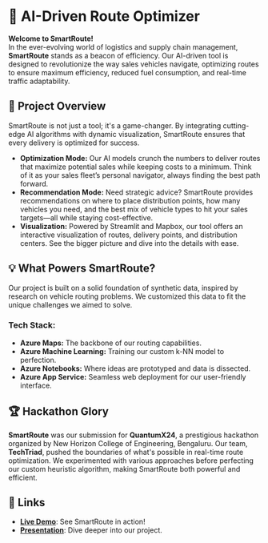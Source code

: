 
# 🌟 **AI-Driven Route Optimizer**

**Welcome to SmartRoute!**  
In the ever-evolving world of logistics and supply chain management, **SmartRoute** stands as a beacon of efficiency. Our AI-driven tool is designed to revolutionize the way sales vehicles navigate, optimizing routes to ensure maximum efficiency, reduced fuel consumption, and real-time traffic adaptability. 

## 🚀 **Project Overview**
SmartRoute is not just a tool; it's a game-changer. By integrating cutting-edge AI algorithms with dynamic visualization, SmartRoute ensures that every delivery is optimized for success.

- **Optimization Mode:** Our AI models crunch the numbers to deliver routes that maximize potential sales while keeping costs to a minimum. Think of it as your sales fleet’s personal navigator, always finding the best path forward.
- **Recommendation Mode:** Need strategic advice? SmartRoute provides recommendations on where to place distribution points, how many vehicles you need, and the best mix of vehicle types to hit your sales targets—all while staying cost-effective.
- **Visualization:** Powered by Streamlit and Mapbox, our tool offers an interactive visualization of routes, delivery points, and distribution centers. See the bigger picture and dive into the details with ease.

## 💡 **What Powers SmartRoute?**
Our project is built on a solid foundation of synthetic data, inspired by research on vehicle routing problems. We customized this data to fit the unique challenges we aimed to solve.

### **Tech Stack:**
- **Azure Maps:** The backbone of our routing capabilities.
- **Azure Machine Learning:** Training our custom k-NN model to perfection.
- **Azure Notebooks:** Where ideas are prototyped and data is dissected.
- **Azure App Service:** Seamless web deployment for our user-friendly interface.

## 🏆 **Hackathon Glory**
**SmartRoute** was our submission for **QuantumX24**, a prestigious hackathon organized by New Horizon College of Engineering, Bengaluru. Our team, **TechTriad**, pushed the boundaries of what's possible in real-time route optimization. We experimented with various approaches before perfecting our custom heuristic algorithm, making SmartRoute both powerful and efficient.

## 🔗 **Links**
- **[Live Demo](http://routero.herokuapp.com)**: See SmartRoute in action!
- **[Presentation](https://1drv.ms/p/s!AlbLbaPx_OoCnAC3pbRIdt6unRrF?e=Z2dhSu)**: Dive deeper into our project.
